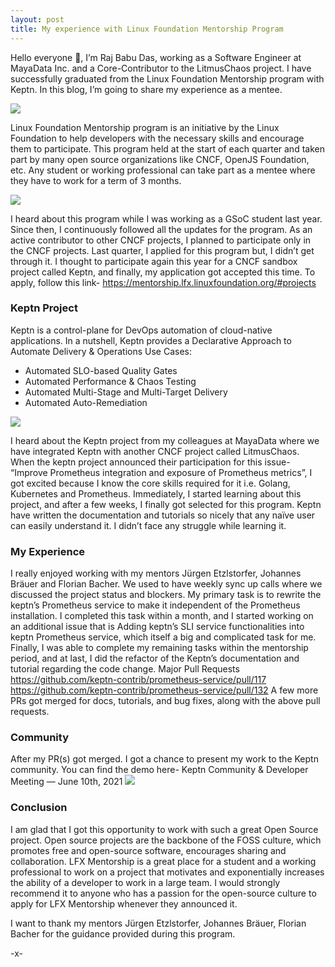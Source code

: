 ```yaml
---
layout: post
title: My experience with Linux Foundation Mentorship Program
---
```


Hello everyone 👋, I’m Raj Babu Das, working as a Software Engineer at MayaData Inc. and a Core-Contributor to the LitmusChaos project. I have successfully graduated from the Linux Foundation Mentorship program with Keptn. In this blog, I’m going to share my experience as a mentee.

<img src="https://github.com/rajdas98/rajdas98/raw/main/images/lfx-1.png">

Linux Foundation Mentorship program is an initiative by the Linux Foundation to help developers with the necessary skills and encourage them to participate. This program held at the start of each quarter and taken part by many open source organizations like CNCF, OpenJS Foundation, etc. Any student or working professional can take part as a mentee where they have to work for a term of 3 months.

<img src="https://github.com/rajdas98/rajdas98/raw/main/images/lfx-2.png"/>

I heard about this program while I was working as a GSoC student last year. Since then, I continuously followed all the updates for the program. As an active contributor to other CNCF projects, I planned to participate only in the CNCF projects. Last quarter, I applied for this program but, I didn’t get through it. I thought to participate again this year for a CNCF sandbox project called Keptn, and finally, my application got accepted this time.
To apply, follow this link- https://mentorship.lfx.linuxfoundation.org/#projects

### Keptn Project
Keptn is a control-plane for DevOps automation of cloud-native applications. In a nutshell, Keptn provides a Declarative Approach to Automate Delivery & Operations Use Cases:
* Automated SLO-based Quality Gates
* Automated Performance & Chaos Testing
* Automated Multi-Stage and Multi-Target Delivery
* Automated Auto-Remediation

<img src="https://github.com/rajdas98/rajdas98/raw/main/images/lfx-3.png"/>

I heard about the Keptn project from my colleagues at MayaData where we have integrated Keptn with another CNCF project called LitmusChaos. When the keptn project announced their participation for this issue- “Improve Prometheus integration and exposure of Prometheus metrics”, I got excited because I know the core skills required for it i.e. Golang, Kubernetes and Prometheus. Immediately, I started learning about this project, and after a few weeks, I finally got selected for this program.
Keptn have written the documentation and tutorials so nicely that any naïve user can easily understand it. I didn’t face any struggle while learning it.

### My Experience
I really enjoyed working with my mentors Jürgen Etzlstorfer, Johannes Bräuer and Florian Bacher. We used to have weekly sync up calls where we discussed the project status and blockers.
My primary task is to rewrite the keptn’s Prometheus service to make it independent of the Prometheus installation. I completed this task within a month, and I started working on an additional issue that is Adding keptn’s SLI service functionalities into keptn Prometheus service, which itself a big and complicated task for me. Finally, I was able to complete my remaining tasks within the mentorship period, and at last, I did the refactor of the Keptn’s documentation and tutorial regarding the code change.
Major Pull Requests
https://github.com/keptn-contrib/prometheus-service/pull/117
https://github.com/keptn-contrib/prometheus-service/pull/132
A few more PRs got merged for docs, tutorials, and bug fixes, along with the above pull requests.

### Community
After my PR(s) got merged. I got a chance to present my work to the Keptn community. You can find the demo here- Keptn Community & Developer Meeting — June 10th, 2021
<img src="https://github.com/rajdas98/rajdas98/raw/main/images/lfx-4.png"/>

### Conclusion
I am glad that I got this opportunity to work with such a great Open Source project. Open source projects are the backbone of the FOSS culture, which promotes free and open-source software, encourages sharing and collaboration.
LFX Mentorship is a great place for a student and a working professional to work on a project that motivates and exponentially increases the ability of a developer to work in a large team. I would strongly recommend it to anyone who has a passion for the open-source culture to apply for LFX Mentorship whenever they announced it.


I want to thank my mentors Jürgen Etzlstorfer, Johannes Bräuer, Florian Bacher for the guidance provided during this program.

-x-